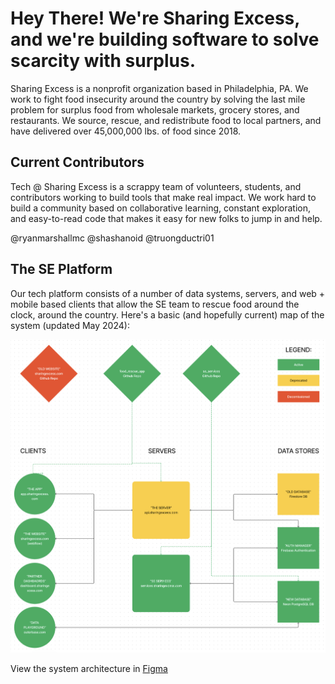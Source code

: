 # Hey There! We're Sharing Excess, and we're building software to solve scarcity with surplus.

Sharing Excess is a nonprofit organization based in Philadelphia, PA. We work to fight food insecurity around the country by solving the last mile problem for surplus food from wholesale markets, grocery stores, and restaurants. We source, rescue, and redistribute food to local partners, and have delivered over 45,000,000 lbs. of food since 2018.

## Current Contributors

Tech @ Sharing Excess is a scrappy team of volunteers, students, and contributors working to build tools that make real impact. We work hard to build a community based on collaborative learning, constant exploration, and easy-to-read code that makes it easy for new folks to jump in and help.

@ryanmarshallmc
@shashanoid
@truongductri01


## The SE Platform

Our tech platform consists of a number of data systems, servers, and web + mobile based clients that allow the SE team to rescue food around the clock, around the country. Here's a basic (and hopefully current) map of the system (updated May 2024):

![System Architecture](system_architecture.png)

View the system architecture in [Figma](https://www.figma.com/board/A3F4g1bKS3iPit9UhfbpuI/SE-Tech---System-Architecture?node-id=0%3A1&t=s7QtRaC8GjB2v1Ah-1)
